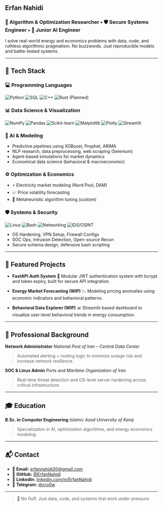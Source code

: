 ## Erfan Nahidi

### 🧠 Algorithm & Optimization Researcher • 🛡️ Secure Systems Engineer • 🚀 Junior AI Engineer 

I solve real-world energy and economics problems with data, code, and ruthless algorithmic pragmatism.
No buzzwords. Just reproducible models and battle-tested systems.

---

## 🔧 Tech Stack

### 💻 Programming Languages

![Python](https://img.shields.io/badge/Python-3776AB?style=for-the-badge\&logo=python\&logoColor=white)
![SQL](https://img.shields.io/badge/SQL-4479A1?style=for-the-badge\&logo=postgresql\&logoColor=white)
![C++](https://img.shields.io/badge/C++-00599C?style=for-the-badge\&logo=c%2B%2B\&logoColor=white)
![Rust (Planned)](https://img.shields.io/badge/Rust-Learning_2027-000000?style=for-the-badge\&logo=rust\&logoColor=white)

### 📊 Data Science & Visualization

![NumPy](https://img.shields.io/badge/NumPy-013243?style=for-the-badge\&logo=numpy\&logoColor=white)
![Pandas](https://img.shields.io/badge/Pandas-150458?style=for-the-badge\&logo=pandas\&logoColor=white)
![Scikit-learn](https://img.shields.io/badge/Scikit--Learn-F7931E?style=for-the-badge\&logo=scikit-learn\&logoColor=white)
![Matplotlib](https://img.shields.io/badge/Matplotlib-11557C?style=for-the-badge\&logo=matplotlib\&logoColor=white)
![Plotly](https://img.shields.io/badge/Plotly-3F4F75?style=for-the-badge\&logo=plotly\&logoColor=white)
![Streamlit](https://img.shields.io/badge/Streamlit-FF4B4B?style=for-the-badge\&logo=streamlit\&logoColor=white)

### 🧠 AI & Modeling

* Predictive pipelines using XGBoost, Prophet, ARIMA
* NLP research, data preprocessing, web scraping (Selenium)
* Agent-based simulations for market dynamics
* Economical data science (behavioral & macroeconomic)

### ⚙️ Optimization & Economics

* ⚡ Electricity market modeling (Nord Pool, DAM)
* 📈 Price volatility forecasting
* 🧠 Metaheuristic algorithm tuning (custom)

### 🛡️ Systems & Security

![Linux](https://img.shields.io/badge/Linux-Fedora/Debian/Arch-000000?style=for-the-badge\&logo=linux\&logoColor=white)
![Bash](https://img.shields.io/badge/Bash-4EAA25?style=for-the-badge\&logo=gnu-bash\&logoColor=white)
![Networking](https://img.shields.io/badge/CCNP-Level_Networking-0056A3?style=for-the-badge\&logo=cisco\&logoColor=white)
![IDS/OSINT](https://img.shields.io/badge/IDS%20%2F%20OSINT-Security_Tools-8B0000?style=for-the-badge)

* OS Hardening, VPN Setup, Firewall Configs
* SOC Ops, Intrusion Detection, Open-source Recon
* Secure schema design, defensive bash scripting

---

## 📁 Featured Projects

* **FastAPI Auth System**
  🔐 Modular JWT authentication system with bcrypt and token expiry, built for secure API integration.

* **Energy Market Forecasting (WIP)**
  📉 Modeling pricing anomalies using economic indicators and behavioral patterns.

* **Behavioral Data Explorer (WIP)**
  📊 Streamlit-based dashboard to visualize user-level behavioral trends in energy consumption.

---

## 💼 Professional Background

**Network Administrator**
*National Post of Iran – Central Data Center*

> Automated alerting + routing logic to minimize outage risk and increase network resilience.

**SOC & Linux Admin**
*Ports and Maritime Organization of Iran*

> Real-time threat detection and OS-level server hardening across critical infrastructure.

---

## 🎓 Education

**B.Sc. in Computer Engineering**
*Islamic Azad University of Karaj*

> Specialization in AI, optimization algorithms, and energy economics modeling.

---

## 📬 Contact

* 📧 **Email:** [erfannahidi20@gmail.com](mailto:erfannahidi20@gmail.com)
* 🧠 **GitHub:** [@ErfanNahidi](https://github.com/ErfanNahidi)
* 💼 **LinkedIn:** [linkedin.com/in/ErfanNahidi](https://linkedin.com/in/ErfanNahidi)
* 💬 **Telegram:** [@cro0w](https://t.me/cro0w)

---

> 🧠 No fluff. Just data, code, and systems that work under pressure.
